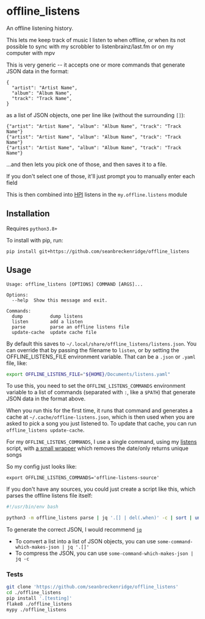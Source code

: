 # offline_listens

An offline listening history.

This lets me keep track of music I listen to when offline, or when its not possible to sync with my scrobbler to listenbrainz/last.fm or on my computer with mpv

This is very generic -- it accepts one or more commands that generate JSON data in the format:

```
{
  "artist": "Artist Name",
  "album": "Album Name",
  "track": "Track Name",
}
```

as a list of JSON objects, one per line like (without the surrounding `[]`):

```
{"artist": "Artist Name", "album": "Album Name", "track": "Track Name"}
{"artist": "Artist Name", "album": "Album Name", "track": "Track Name"}
{"artist": "Artist Name", "album": "Album Name", "track": "Track Name"}
```

...and then lets you pick one of those, and then saves it to a file.

If you don't select one of those, it'll just prompt you to manually enter each field

This is then combined into [HPI](https://github.com/seanbreckenridge/HPI) listens in the `my.offline.listens` module

## Installation

Requires `python3.8+`

To install with pip, run:

```
pip install git+https://github.com/seanbreckenridge/offline_listens
```

## Usage

```
Usage: offline_listens [OPTIONS] COMMAND [ARGS]...

Options:
  --help  Show this message and exit.

Commands:
  dump          dump listens
  listen        add a listen
  parse         parse an offline listens file
  update-cache  update cache file
```

By default this saves to `~/.local/share/offline_listens/listens.json`. You can override that by passing the filename to `listen`, or by setting the OFFLINE_LISTENS_FILE environment variable. That can be a `.json` or `.yaml` file, like:

```bash
export OFFLINE_LISTENS_FILE="${HOME}/Documents/listens.yaml"
```

To use this, you need to set the `OFFLINE_LISTENS_COMMANDS` environment variable to a list of commands (separated with `:`, like a `$PATH`) that generate JSON data in the format above.

When you run this for the first time, it runs that command and generates a cache at `~/.cache/offline-listens.json`, which is then used when you are asked to pick a song you just listened to. To update that cache, you can run `offline_listens update-cache`.

For my `OFFLINE_LISTENS_COMMANDS`, I use a single command, using my [listens](https://github.com/seanbreckenridge/HPI-personal/blob/master/scripts/listens) script, with [a small wrapper](https://github.com/seanbreckenridge/HPI-personal/blob/master/scripts/offline-listens-source) which removes the date/only returns unique songs

So my config just looks like:

```
export OFFLINE_LISTENS_COMMANDS='offline-listens-source'
```

If you don't have any sources, you could just create a script like this, which parses the offline listens file itself:

```bash
#!/usr/bin/env bash

python3 -m offline_listens parse | jq '.[] | del(.when)' -c | sort | uniq
```

To generate the correct JSON, I would recommend [`jq`](https://stedolan.github.io/jq/)

- To convert a list into a list of JSON objects, you can use `some-command-which-makes-json | jq '.[]'`
- To compress the JSON, you can use `some-command-which-makes-json | jq -c`

### Tests

```bash
git clone 'https://github.com/seanbreckenridge/offline_listens'
cd ./offline_listens
pip install '.[testing]'
flake8 ./offline_listens
mypy ./offline_listens
```

